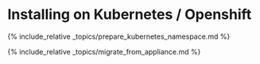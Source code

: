 ---
---

# Installing on Kubernetes / Openshift

{% include_relative _topics/prepare_kubernetes_namespace.md %}

{% include_relative _topics/migrate_from_appliance.md %}
